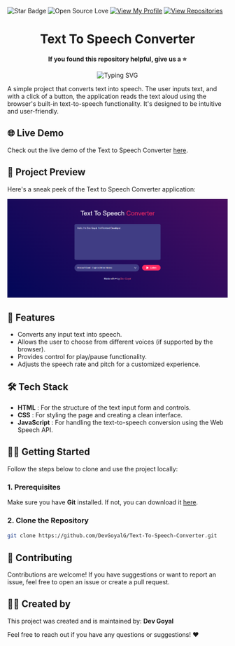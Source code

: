 ![Star Badge](https://img.shields.io/static/v1?label=%F0%9F%8C%9F&message=If%20Useful&style=style=flat&color=BC4E99)
![Open Source Love](https://badges.frapsoft.com/os/v1/open-source.svg?v=103)
[![View My Profile](https://img.shields.io/badge/View-My_Profile-green?logo=GitHub)](https://github.com/DevGoyalG)
[![View Repositories](https://img.shields.io/badge/View-My_Repositories-blue?logo=GitHub)](https://github.com/DevGoyalG?tab=repositories)


<h1 align="center"> Text To Speech Converter </h1>

<p align="center"> <b> If you found this repository helpful, give us a  ⭐️ </b> </p>
<p align="center"><img src="https://readme-typing-svg.demolab.com?font=Segoe+script&duration=1000&pause=1000&center=true&vCenter=true&random=false&width=435&lines=Goal+%3A+10+%E2%98%85" alt="Typing SVG" /></a> </p>

A simple project that converts text into speech. The user inputs text, and with a click of a button, the application reads the text aloud using the browser's built-in text-to-speech functionality. It's designed to be intuitive and user-friendly.

## 🌐 Live Demo
Check out the live demo of the Text to Speech Converter [here](https://text-speech-converters.netlify.app/).

## 📸 Project Preview
Here's a sneak peek of the Text to Speech Converter application:

![Project Preview](assets/Text-To-Speech-Converter.png)

## 🚀 Features
- Converts any input text into speech.
- Allows the user to choose from different voices (if supported by the browser).
- Provides control for play/pause functionality.
- Adjusts the speech rate and pitch for a customized experience.

## 🛠️ Tech Stack
- **HTML** : For the structure of the text input form and controls.
- **CSS** : For styling the page and creating a clean interface.
- **JavaScript** : For handling the text-to-speech conversion using the Web Speech API.

## 🧑‍💻 Getting Started

Follow the steps below to clone and use the project locally:

### 1. Prerequisites
Make sure you have **Git** installed. If not, you can download it [here](https://git-scm.com/).

### 2. Clone the Repository
```bash
git clone https://github.com/DevGoyalG/Text-To-Speech-Converter.git
```

## 🤝 Contributing
Contributions are welcome! If you have suggestions or want to report an issue, feel free to open an issue or create a pull request.

## 👨‍💻 Created by
This project was created and is maintained by:
**Dev Goyal**

Feel free to reach out if you have any questions or suggestions! ❤️
